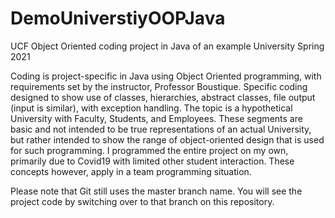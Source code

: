 # DemoUniverstiyOOPJava
UCF Object Oriented coding project in Java of an example University Spring 2021

Coding is project-specific in Java using Object Oriented programming, with requirements set by the instructor, Professor Boustique.
Specific coding designed to show use of classes, hierarchies, abstract classes, file output (input is similar), with exception handling.
The topic is a hypothetical University with Faculty, Students, and Employees.  These segments are basic and not intended to be
true representations of an actual University, but rather intended to show the range of object-oriented design that is used for
such programming.  I programmed the entire project on my own, primarily due to Covid19 with limited other student interaction.
These concepts however, apply in a team programming situation.

Please note that Git still uses the master branch name.  You will see the project code by switching over to that branch on this repository.
